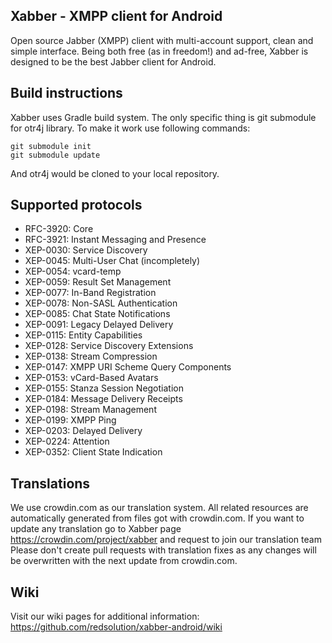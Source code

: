 ## Xabber - XMPP client for Android

Open source Jabber (XMPP) client with multi-account support, clean and simple interface.
Being both free (as in freedom!) and ad-free, Xabber is designed to be the best Jabber client for Android.

## Build instructions

Xabber uses Gradle build system. The only specific thing is git submodule for otr4j library. To make it work use following commands:

 ```
 git submodule init
 git submodule update
 ```
 And otr4j would be cloned to your local repository. 

## Supported protocols

* RFC-3920: Core
* RFC-3921: Instant Messaging and Presence
* XEP-0030: Service Discovery
* XEP-0045: Multi-User Chat (incompletely)
* XEP-0054: vcard-temp
* XEP-0059: Result Set Management
* XEP-0077: In-Band Registration
* XEP-0078: Non-SASL Authentication
* XEP-0085: Chat State Notifications
* XEP-0091: Legacy Delayed Delivery
* XEP-0115: Entity Capabilities
* XEP-0128: Service Discovery Extensions
* XEP-0138: Stream Compression
* XEP-0147: XMPP URI Scheme Query Components
* XEP-0153: vCard-Based Avatars
* XEP-0155: Stanza Session Negotiation
* XEP-0184: Message Delivery Receipts
* XEP-0198: Stream Management
* XEP-0199: XMPP Ping
* XEP-0203: Delayed Delivery
* XEP-0224: Attention
* XEP-0352: Client State Indication

## Translations

We use crowdin.com as our translation system.
All related resources are automatically generated from files got with crowdin.com.
If you want to update any translation go to Xabber page https://crowdin.com/project/xabber and request to join our translation team
Please don't create pull requests with translation fixes as any changes will be overwritten with the next update from crowdin.com.

## Wiki

Visit our wiki pages for additional information: https://github.com/redsolution/xabber-android/wiki
